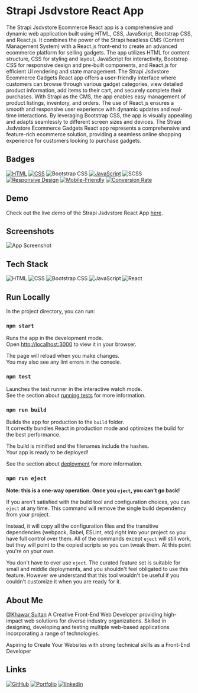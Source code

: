 # Strapi Jsdvstore React App

The Strapi Jsdvstore Ecommerce React app is a comprehensive and dynamic web application built using HTML, CSS, JavaScript, Bootstrap CSS, and React.js. It combines the power of the Strapi headless CMS (Content Management System) with a React.js front-end to create an advanced ecommerce platform for selling gadgets. The app utilizes HTML for content structure, CSS for styling and layout, JavaScript for interactivity, Bootstrap CSS for responsive design and pre-built components, and React.js for efficient UI rendering and state management. The Strapi Jsdvstore Ecommerce Gadgets React app offers a user-friendly interface where customers can browse through various gadget categories, view detailed product information, add items to their cart, and securely complete their purchases. With Strapi as the CMS, the app enables easy management of product listings, inventory, and orders. The use of React.js ensures a smooth and responsive user experience with dynamic updates and real-time interactions. By leveraging Bootstrap CSS, the app is visually appealing and adapts seamlessly to different screen sizes and devices. The Strapi Jsdvstore Ecommerce Gadgets React app represents a comprehensive and feature-rich ecommerce solution, providing a seamless online shopping experience for customers looking to purchase gadgets.

## Badges

[![HTML](https://img.shields.io/badge/Built%20with-HTML-orange?style=flat-square&logo=html5)](https://www.w3.org/html/)
[![CSS](https://img.shields.io/badge/Styled%20with-CSS-blue?style=flat-square&logo=css3&logoColor=blue)](https://www.w3.org/Style/CSS/Overview.en.html)
![Bootstrap CSS](https://img.shields.io/badge/CSS%20framework-Bootstrap%20Css-7952B3?style=flat-square&logo=Bootstrap&logoColor=white)
[![JavaScript](https://img.shields.io/badge/Powered%20by-JavaScript-yellow?style=flat-square&logo=javascript)](https://developer.mozilla.org/en-US/docs/Web/JavaScript)
![SCSS](https://img.shields.io/badge/JavaScript%20library-React-61DAFB?style=flat-square&for-the-badge&logo=react&logoColor=white)
[![Responsive Design](https://img.shields.io/badge/Responsive-Design-green?style=flat-square&logo=responsive-design)](https://en.wikipedia.org/wiki/Responsive_web_design)
[![Mobile-Friendly](https://img.shields.io/badge/Mobile-Friendly-brightgreen?style=flat-square&logo=mobile)](https://developers.google.com/web/fundamentals/design-and-ux/principles)
[![Conversion Rate](https://img.shields.io/badge/High-Conversion%20Rate-success?style=flat-square&logo=conversionxl)](https://conversionxl.com/blog/)

## Demo

Check out the live demo of the Strapi Jsdvstore React App  [here](https://jsdvstore.vercel.app/).

## Screenshots

![App Screenshot](https://res.cloudinary.com/denajbnh4/image/upload/v1683807342/Khawar/Screenshot_1_ecj6zf.png)

## Tech Stack

![HTML](https://img.shields.io/badge/-HTML-orange?style=flat-square&logo=html5)
![CSS](https://img.shields.io/badge/-CSS-blue?style=flat-square&logo=css3)
![Bootstrap CSS](https://img.shields.io/badge/Bootstrap-7952B3?style=flat-square&for-the-badge&logo=bootstrap&logoColor=white)
![JavaScript](https://img.shields.io/badge/-JavaScript-yellow?style=flat-square&logo=javascript)
![React](https://img.shields.io/badge/React-61DAFB?style=flat-square&for-the-badge&logo=react&logoColor=white)

## Run Locally

In the project directory, you can run:

### `npm start`

Runs the app in the development mode.\
Open [http://localhost:3000](http://localhost:3000) to view it in your browser.

The page will reload when you make changes.\
You may also see any lint errors in the console.

### `npm test`

Launches the test runner in the interactive watch mode.\
See the section about [running tests](https://facebook.github.io/create-react-app/docs/running-tests) for more information.

### `npm run build`

Builds the app for production to the `build` folder.\
It correctly bundles React in production mode and optimizes the build for the best performance.

The build is minified and the filenames include the hashes.\
Your app is ready to be deployed!

See the section about [deployment](https://facebook.github.io/create-react-app/docs/deployment) for more information.

### `npm run eject`

**Note: this is a one-way operation. Once you `eject`, you can't go back!**

If you aren't satisfied with the build tool and configuration choices, you can `eject` at any time. This command will remove the single build dependency from your project.

Instead, it will copy all the configuration files and the transitive dependencies (webpack, Babel, ESLint, etc) right into your project so you have full control over them. All of the commands except `eject` will still work, but they will point to the copied scripts so you can tweak them. At this point you're on your own.

You don't have to ever use `eject`. The curated feature set is suitable for small and middle deployments, and you shouldn't feel obligated to use this feature. However we understand that this tool wouldn't be useful if you couldn't customize it when you are ready for it.

## About Me

[@Khawar Sultan](https://github.com/KhawarSultan) A Creative Front-End Web Developer providing high-impact web solutions for diverse industry organizations. Skilled in designing, developing and testing multiple web-based applications incorporating a range of technologies.

Aspiring to Create Your Websites with strong technical skills as a Front-End Developer

## Links

[![GitHub](https://img.shields.io/badge/Github-000?style=for-the-badge&logo=github&logoColor=white)](https://github.com/KhawarSultan)
[![Portfolio](https://img.shields.io/badge/Portfolio-green?style=for-the-badge&logo=font-awesome&logoColor=white)](https://khawarportfolio.netlify.app/)
[![linkedin](https://img.shields.io/badge/linkedin-0A66C2?style=for-the-badge&logo=linkedin&logoColor=white)](https://www.linkedin.com/in/khawar-sultan-989314209/)

